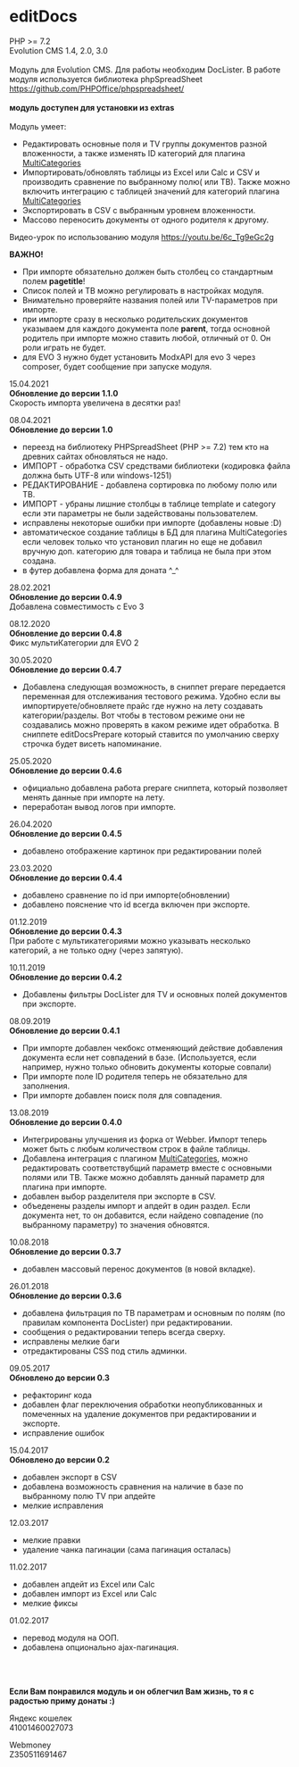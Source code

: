 # editDocs 
PHP >= 7.2 <br>
Evolution CMS 1.4, 2.0, 3.0<br>
<br>
Модуль для Evolution CMS. Для работы необходим DocLister. В работе модуля используется библиотека phpSpreadSheet https://github.com/PHPOffice/phpspreadsheet/
<br/><br/>
<b>модуль доступен для установки из extras</b> <br/><br/>
Модуль умеет:<br/>

- Редактировать основные поля и TV группы документов разной вложенности, а также изменять ID категорий для плагина <a href="https://github.com/Pathologic/MultiCategories">MultiCategories</a><br/>
- Импортировать/обновлять таблицы из Excel или Calc и CSV и производить сравнение по выбранному полю( или ТВ). Также можно включить интеграцию с таблицей значений для категорий плагина <a href="https://github.com/Pathologic/MultiCategories">MultiCategories</a><br/>
- Экспортировать в CSV с выбранным уровнем вложенности.<br/>
- Массово переносить документы от одного родителя к другому.

Видео-урок по использованию модуля
https://youtu.be/6c_Tg9eGc2g

<b>ВАЖНО!</b>
- При импорте обязательно должен быть столбец со стандартным полем <b>pagetitle</b>!
- Список полей и ТВ можно регулировать в настройках модуля.
- Внимательно проверяйте названия полей или TV-параметров при импорте.
- при импорте сразу в несколько родительских документов указываем для каждого документа поле <b>parent</b>, тогда основной родитель при импорте можно ставить любой, отличный от 0. Он роли играть не будет.
- для EVO 3 нужно будет установить ModxAPI для evo 3 через composer, будет сообщение при запуске модуля.

15.04.2021<br>
<b>Обновление до версии 1.1.0</b><br>
Скорость импорта увеличена в десятки раз!


08.04.2021<br/>
<b>Обновление до версии 1.0</b><br>
- переезд на библиотеку PHPSpreadSheet (PHP >= 7.2) тем кто на древних сайтах обновляться не надо.<br/>
- ИМПОРТ - обработка CSV средствами библиотеки (кодировка файла должна быть UTF-8 или windows-1251)<br/>
- РЕДАКТИРОВАНИЕ - добавлена сортировка по любому полю или ТВ.<br/>
- ИМПОРТ - убраны лишние столбцы в таблице template и category если эти параметры не были задействованы пользователем.<br/>
- исправлены некоторые ошибки при импорте (добавлены новые :D)<br/>
- автоматическое создание таблицы в БД для плагина MultiCategories если человек только что установил плагин но еще не добавил вручную доп. категорию для товара и таблица не была при этом создана.
- в футер добавлена форма для доната ^_^ <br/>

28.02.2021<br/>
<b>Обновление до версии 0.4.9</b><br/>
Добавлена совместимость с Evo 3

08.12.2020<br/>
<b>Обновление до версии 0.4.8</b><br/>
Фикс мультиКатегории для EVO 2

30.05.2020<br/>
<b>Обновление до версии 0.4.7</b><br/>
- Добавлена следующая возможность, в сниппет prepare передается переменная для отслеживания тестового режима. Удобно если вы импортируете/обновляете прайс где нужно на лету создавать категории/разделы. Вот чтобы в тестовом режиме они не создавались можно проверять в каком режиме идет обработка.
В сниппете editDocsPrepare который ставится по умолчанию сверху строчка будет висеть напоминание.

25.05.2020<br/>
<b>Обновление до версии 0.4.6</b><br/>
- официально добавлена работа prepare сниппета, который позволяет менять данные при импорте на лету.
- переработан вывод логов при импорте.

26.04.2020<br/>
<b>Обновление до версии 0.4.5</b><br/>
- добавлено отображение картинок при редактировании полей

23.03.2020<br/>
<b>Обновление до версии 0.4.4</b><br/>
- добавлено сравнение по id при импорте(обновлении)
- добавлено пояснение что id всегда включен при экспорте.

01.12.2019<br/>
<b>Обновление до версии 0.4.3</b><br/>
При работе с мультикатегориями можно указывать несколько категорий, а не только одну (через запятую).

10.11.2019<br/>
<b>Обновление до версии 0.4.2</b>
- Добавлены фильтры DocLister для TV и основных полей документов при экспорте.

08.09.2019<br/>
<b>Обновление до версии 0.4.1</b>
- При импорте добавлен чекбокс отменяющий действие добавления документа если нет совпадений в базе. (Используется, если например, нужно только обновить документы которые совпали)
- При импорте поле ID родителя теперь не обязательно для заполнения.
- При импорте добавлен поиск поля для совпадения.

13.08.2019<br/>
<b>Обновление до версии 0.4.0</b>
- Интегрированы улучшения из форка от Webber. Импорт теперь может быть с любым количеством строк в файле таблицы. 
- Добавлена интеграция с плагином  <a href="https://github.com/Pathologic/MultiCategories">MultiCategories</a>, можно редактировать соответствубщий параметр вместе с основными полями или ТВ. Также можно добавлять данный параметр для плагина при импорте.
- добавлен выбор разделителя при экспорте в CSV.
- объеденены разделы импорт и апдейт в один раздел. Если документа нет, то он добавится, если найдено совпадение (по выбранному параметру) то значения обновятся.

10.08.2018<br/>
<b>Обновление до версии 0.3.7</b>
- добавлен массовый перенос документов (в новой вкладке).

26.01.2018<br/>
<b>Обновление до версии 0.3.6</b>
- добавлена фильтрация по ТВ параметрам и основным по полям (по правилам компонента DocLister) при редактировании.
- сообщения о редактировании теперь всегда сверху.
- исправлены мелкие баги
- отредактированы CSS под стиль админки.


09.05.2017<br/>
<b>Обновлено до версии 0.3</b>
- рефакторинг кода
- добавлен флаг переключения обработки неопубликованных и помеченных на удаление документов при редактировании и экспорте.
- исправление ошибок

15.04.2017<br/>
<b>Обновлено до версии 0.2</b>
- добавлен экспорт в CSV
- добавлена возможность сравнения на наличие в базе по выбранному полю TV при апдейте
- мелкие исправления

12.03.2017
- мелкие правки
- удаление чанка пагинации (сама пагинация осталась)

11.02.2017
- добавлен апдейт из Excel или Calc
- добавлен импорт из Excel или Calc
- мелкие фиксы

01.02.2017 
 - перевод модуля на ООП.
 - добавлена опционально ajax-пагинация.

<br/><br/>



<b>Если Вам понравился модуль и он облегчил Вам жизнь, то я с радостью приму донаты :)</b>

Яндекс кошелек<br/>
41001460027073<br/>

Webmoney<br/>
Z350511691467

